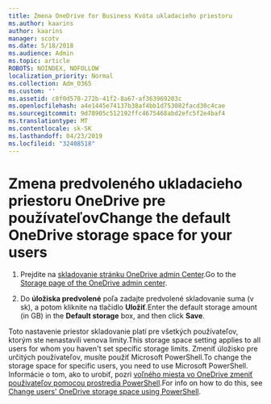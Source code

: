 ```yaml
---
title: Zmena OneDrive for Business Kvóta ukladacieho priestoru
ms.author: kaarins
author: kaarins
manager: scotv
ms.date: 5/18/2018
ms.audience: Admin
ms.topic: article
ROBOTS: NOINDEX, NOFOLLOW
localization_priority: Normal
ms.collection: Adm_O365
ms.custom: ''
ms.assetid: c8f0d578-272b-41f2-8a67-af363969203c
ms.openlocfilehash: a4e1445e74137b38af4bb1d753082facd30c4cae
ms.sourcegitcommit: 9d78905c512192ffc4675468abd2efc5f2e4baf4
ms.translationtype: MT
ms.contentlocale: sk-SK
ms.lasthandoff: 04/23/2019
ms.locfileid: "32408518"
---
```

# <a name="change-the-default-onedrive-storage-space-for-your-users"></a><span data-ttu-id="dfe07-102">Zmena predvoleného ukladacieho priestoru OneDrive pre používateľov</span><span class="sxs-lookup"><span data-stu-id="dfe07-102">Change the default OneDrive storage space for your users</span></span>

1. <span data-ttu-id="dfe07-103">Prejdite na [skladovanie stránku OneDrive admin Center](https://admin.onedrive.com/?v=StorageSettings).</span><span class="sxs-lookup"><span data-stu-id="dfe07-103">Go to the [Storage page of the OneDrive admin center](https://admin.onedrive.com/?v=StorageSettings).</span></span>
    
2. <span data-ttu-id="dfe07-104">Do **úložiska predvolené** poľa zadajte predvolené skladovanie suma (v sk), a potom kliknite na tlačidlo **Uložiť**.</span><span class="sxs-lookup"><span data-stu-id="dfe07-104">Enter the default storage amount (in GB) in the **Default storage** box, and then click **Save**.</span></span>
    
<span data-ttu-id="dfe07-105">Toto nastavenie priestor skladovanie platí pre všetkých používateľov, ktorým ste nenastavili venova limity.</span><span class="sxs-lookup"><span data-stu-id="dfe07-105">This storage space setting applies to all users for whom you haven't set specific storage limits.</span></span> <span data-ttu-id="dfe07-106">Zmeniť úložisko pre určitých používateľov, musíte použiť Microsoft PowerShell.</span><span class="sxs-lookup"><span data-stu-id="dfe07-106">To change the storage space for specific users, you need to use Microsoft PowerShell.</span></span> <span data-ttu-id="dfe07-107">Informácie o tom, ako to urobiť, pozri [voľného miesta vo OneDrive zmeniť používateľov pomocou prostredia PowerShell](https://go.microsoft.com/fwlink/?linkid=866402).</span><span class="sxs-lookup"><span data-stu-id="dfe07-107">For info on how to do this, see [Change users' OneDrive storage space using PowerShell](https://go.microsoft.com/fwlink/?linkid=866402).</span></span>
  

